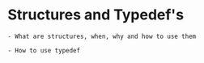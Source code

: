 # Structures and Typedef's

```
- What are structures, when, why and how to use them

- How to use typedef

```
